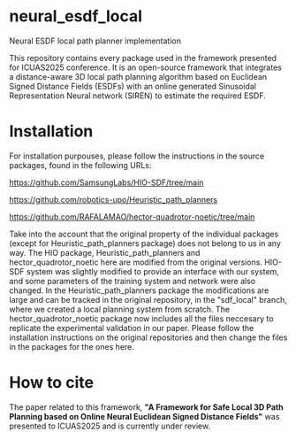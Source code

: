 # neural_esdf_local
Neural ESDF local path planner implementation

This repository contains every package used in the framework presented for ICUAS2025 conference. It is an open-source framework that integrates a distance-aware 3D local path planning algorithm based on Euclidean Signed Distance Fields (ESDFs) with an online generated Sinusoidal Representation Neural network (SIREN) to estimate the required ESDF. 

# **Installation**

For installation purpouses, please follow the instructions in the source packages, found in the following URLs:

https://github.com/SamsungLabs/HIO-SDF/tree/main

https://github.com/robotics-upo/Heuristic_path_planners

https://github.com/RAFALAMAO/hector-quadrotor-noetic/tree/main

Take into the account that the original property of the individual packages (except for Heuristic_path_planners package) does not belong to us in any way. The HIO package, Heuristic_path_planners and hector_quadrotor_noetic here are modified from the original versions. HIO-SDF system was slightly modified to provide an interface with our system, and some parameters of the training system and network were also changed. In the Heuristic_path_planners package the modifications are large and can be tracked in the original repository, in the "sdf_local" branch, where we created a local planning system from scratch. The hector_quadrotor_noetic package now includes all the files neccesary to replicate the experimental validation in our paper. Please follow the installation instructions on the original repositories and then change the files in the packages for the ones here.

# **How to cite**

The paper related to this framework, **"A Framework for Safe Local 3D Path Planning based on Online Neural Euclidean Signed Distance Fields"** was presented to ICUAS2025 and is currently under review.
